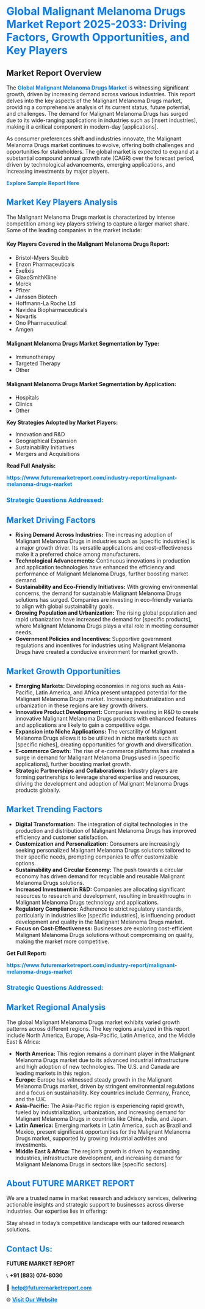 <h1 style="color: #007BFF;">Global Malignant Melanoma Drugs Market Report 2025-2033: Driving Factors, Growth Opportunities, and Key Players</h1>

<section id="overview">
<h2>Market Report Overview</h2>
<p>The <a href="https://www.futuremarketreport.com/industry-report/malignant-melanoma-drugs-market" style="color: #007BFF; text-decoration: none;"><strong>Global Malignant Melanoma Drugs Market</strong></a> is witnessing significant growth, driven by increasing demand across various industries. This report delves into the key aspects of the Malignant Melanoma Drugs market, providing a comprehensive analysis of its current status, future potential, and challenges. The demand for Malignant Melanoma Drugs has surged due to its wide-ranging applications in industries such as [insert industries], making it a critical component in modern-day [applications].</p>
<p>As consumer preferences shift and industries innovate, the Malignant Melanoma Drugs market continues to evolve, offering both challenges and opportunities for stakeholders. The global market is expected to expand at a substantial compound annual growth rate (CAGR) over the forecast period, driven by technological advancements, emerging applications, and increasing investments by major players.</p>
</section>

<section id="overview">
<p><a href="https://www.futuremarketreport.com/request-sample/reportId=104330" style="color: #007BFF; text-decoration: none;"><strong>Explore Sample Report Here</strong></a></p>
</section>

<section id="key-players">
<h2 style="color: #007BFF;">Market Key Players Analysis</h2>
<p>The Malignant Melanoma Drugs market is characterized by intense competition among key players striving to capture a larger market share. Some of the leading companies in the market include:</p>
<h4>Key Players Covered in the Malignant Melanoma Drugs Report:</h4>
<ul><li>Bristol-Myers Squibb</li><li>Enzon Pharmaceuticals</li><li>Exelixis</li><li>GlaxoSmithKline</li><li>Merck</li><li>Pfizer</li><li>Janssen Biotech</li><li>Hoffmann-La Roche Ltd</li><li>Navidea Biopharmaceuticals</li><li>Novartis</li><li>Ono Pharmaceutical</li><li>Amgen</li></ul>
<h4>Malignant Melanoma Drugs Market Segmentation by Type:</h4>
<ul><li>Immunotherapy</li><li>Targeted Therapy</li><li>Other</li></ul>

<h4>Malignant Melanoma Drugs Market Segmentation by Application:</h4>
<ul><li>Hospitals</li><li>Clinics</li><li>Other</li></ul>
<p><strong>Key Strategies Adopted by Market Players:</strong></p>
<ul>
<li>Innovation and R&D</li>
<li>Geographical Expansion</li>
<li>Sustainability Initiatives</li>
<li>Mergers and Acquisitions</li>
</ul>
</section>

<section>
<p><strong>Read Full Analysis: </strong></p><a href="https://www.futuremarketreport.com/industry-report/malignant-melanoma-drugs-market" style="color: #007BFF; text-decoration: none;"><strong>https://www.futuremarketreport.com/industry-report/malignant-melanoma-drugs-market</strong></a>
<h3 style="color: #007BFF;">Strategic Questions Addressed:</h3>
</section>

<section id="driving-factors">
<h2 style="color: #007BFF;">Market Driving Factors</h2>
<ul>
<li><strong>Rising Demand Across Industries:</strong> The increasing adoption of Malignant Melanoma Drugs in industries such as [specific industries] is a major growth driver. Its versatile applications and cost-effectiveness make it a preferred choice among manufacturers.</li>
<li><strong>Technological Advancements:</strong> Continuous innovations in production and application technologies have enhanced the efficiency and performance of Malignant Melanoma Drugs, further boosting market demand.</li>
<li><strong>Sustainability and Eco-Friendly Initiatives:</strong> With growing environmental concerns, the demand for sustainable Malignant Melanoma Drugs solutions has surged. Companies are investing in eco-friendly variants to align with global sustainability goals.</li>
<li><strong>Growing Population and Urbanization:</strong> The rising global population and rapid urbanization have increased the demand for [specific products], where Malignant Melanoma Drugs plays a vital role in meeting consumer needs.</li>
<li><strong>Government Policies and Incentives:</strong> Supportive government regulations and incentives for industries using Malignant Melanoma Drugs have created a conducive environment for market growth.</li>
</ul>
</section>

<section id="growth-opportunities">
<h2 style="color: #007BFF;">Market Growth Opportunities</h2>
<ul>
<li><strong>Emerging Markets:</strong> Developing economies in regions such as Asia-Pacific, Latin America, and Africa present untapped potential for the Malignant Melanoma Drugs market. Increasing industrialization and urbanization in these regions are key growth drivers.</li>
<li><strong>Innovative Product Development:</strong> Companies investing in R&D to create innovative Malignant Melanoma Drugs products with enhanced features and applications are likely to gain a competitive edge.</li>
<li><strong>Expansion into Niche Applications:</strong> The versatility of Malignant Melanoma Drugs allows it to be utilized in niche markets such as [specific niches], creating opportunities for growth and diversification.</li>
<li><strong>E-commerce Growth:</strong> The rise of e-commerce platforms has created a surge in demand for Malignant Melanoma Drugs used in [specific applications], further boosting market growth.</li>
<li><strong>Strategic Partnerships and Collaborations:</strong> Industry players are forming partnerships to leverage shared expertise and resources, driving the development and adoption of Malignant Melanoma Drugs products globally.</li>
</ul>
</section>

<section id="trending-factors">
<h2 style="color: #007BFF;">Market Trending Factors</h2>
<ul>
<li><strong>Digital Transformation:</strong> The integration of digital technologies in the production and distribution of Malignant Melanoma Drugs has improved efficiency and customer satisfaction.</li>
<li><strong>Customization and Personalization:</strong> Consumers are increasingly seeking personalized Malignant Melanoma Drugs solutions tailored to their specific needs, prompting companies to offer customizable options.</li>
<li><strong>Sustainability and Circular Economy:</strong> The push towards a circular economy has driven demand for recyclable and reusable Malignant Melanoma Drugs solutions.</li>
<li><strong>Increased Investment in R&D:</strong> Companies are allocating significant resources to research and development, resulting in breakthroughs in Malignant Melanoma Drugs technology and applications.</li>
<li><strong>Regulatory Compliance:</strong> Adherence to strict regulatory standards, particularly in industries like [specific industries], is influencing product development and quality in the Malignant Melanoma Drugs market.</li>
<li><strong>Focus on Cost-Effectiveness:</strong> Businesses are exploring cost-efficient Malignant Melanoma Drugs solutions without compromising on quality, making the market more competitive.</li>
</ul>
</section>

<section>
<p><strong>Get Full Report: </strong></p><a href="https://www.futuremarketreport.com/industry-report/malignant-melanoma-drugs-market" style="color: #007BFF; text-decoration: none;"><strong>https://www.futuremarketreport.com/industry-report/malignant-melanoma-drugs-market</strong></a>
<h3 style="color: #007BFF;">Strategic Questions Addressed:</h3>
</section>


<section id="regional-analysis">
<h2 style="color: #007BFF;">Market Regional Analysis</h2>
<p>The global Malignant Melanoma Drugs market exhibits varied growth patterns across different regions. The key regions analyzed in this report include North America, Europe, Asia-Pacific, Latin America, and the Middle East & Africa:</p>
<ul>
<li><strong>North America:</strong> This region remains a dominant player in the Malignant Melanoma Drugs market due to its advanced industrial infrastructure and high adoption of new technologies. The U.S. and Canada are leading markets in this region.</li>
<li><strong>Europe:</strong> Europe has witnessed steady growth in the Malignant Melanoma Drugs market, driven by stringent environmental regulations and a focus on sustainability. Key countries include Germany, France, and the U.K.</li>
<li><strong>Asia-Pacific:</strong> The Asia-Pacific region is experiencing rapid growth, fueled by industrialization, urbanization, and increasing demand for Malignant Melanoma Drugs in countries like China, India, and Japan.</li>
<li><strong>Latin America:</strong> Emerging markets in Latin America, such as Brazil and Mexico, present significant opportunities for the Malignant Melanoma Drugs market, supported by growing industrial activities and investments.</li>
<li><strong>Middle East & Africa:</strong> The region’s growth is driven by expanding industries, infrastructure development, and increasing demand for Malignant Melanoma Drugs in sectors like [specific sectors].</li>
</ul>
</section>

<footer>
<h2 style="color: #007BFF;">About FUTURE MARKET REPORT</h2>
<p>We are a trusted name in market research and advisory services, delivering actionable insights and strategic support to businesses across diverse industries. Our expertise lies in offering:</p>

<p>Stay ahead in today’s competitive landscape with our tailored research solutions.</p>

<h2 style="color: #007BFF;">Contact Us:</h2>
<p><strong>FUTURE MARKET REPORT</strong></p>
<p>📞 <strong>+91 (883) 074-8030</strong></p>
<p>📧 <strong><a href="mailto:help@futuremarketreport.com" style="color: #007BFF;">help@futuremarketreport.com</a></strong></p>
<p>🌐 <strong><a href="https://www.futuremarketreport.com/" style="color: #007BFF;">Visit Our Website</a></strong></p>
</footer>